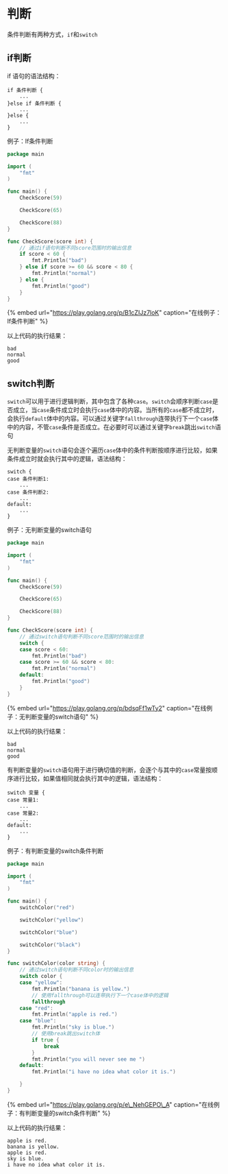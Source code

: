 # 判断

条件判断有两种方式，`if`和`switch`

## if判断

if 语句的语法结构：

```text
if 条件判断 {
    ...
}else if 条件判断 {
    ...
}else {
    ...
}
```

例子：If条件判断

```go
package main

import (
	"fmt"
)

func main() {
	CheckScore(59)

	CheckScore(65)

	CheckScore(88)
}

func CheckScore(score int) {
	// 通过if语句判断不同score范围时的输出信息
	if score < 60 {
		fmt.Println("bad")
	} else if score >= 60 && score < 80 {
		fmt.Println("normal")
	} else {
		fmt.Println("good")
	}
}
```

{% embed url="https://play.golang.org/p/B1cZIJz7loK" caption="在线例子：If条件判断" %}

以上代码的执行结果：

```text
bad
normal
good
```

## switch判断

`switch`可以用于进行逻辑判断，其中包含了各种`case`。`switch`会顺序判断`case`是否成立，当`case`条件成立时会执行`case`体中的内容。当所有的`case`都不成立时，会执行`default`体中的内容。可以通过关键字`fallthrough`连带执行下一个`case`体中的内容，不管`case`条件是否成立。在必要时可以通过关键字`break`跳出`switch`语句

无判断变量的`switch`语句会逐个遍历`case`体中的条件判断按顺序进行比较，如果条件成立时就会执行其中的逻辑，语法结构：

```text
switch {
case 条件判断1:
    ...
case 条件判断2:
    ...
default:
    ...
}
```

例子：无判断变量的switch语句

```go
package main

import (
	"fmt"
)

func main() {
	CheckScore(59)

	CheckScore(65)

	CheckScore(88)
}

func CheckScore(score int) {
	// 通过switch语句判断不同score范围时的输出信息
	switch {
	case score < 60:
		fmt.Println("bad")
	case score >= 60 && score < 80:
		fmt.Println("normal")
	default:
		fmt.Println("good")
	}
}
```

{% embed url="https://play.golang.org/p/bdsqFf1wTy2" caption="在线例子：无判断变量的switch语句" %}

以上代码的执行结果：

```text
bad
normal
good
```

有判断变量的`switch`语句用于进行确切值的判断，会逐个与其中的`case`常量按顺序进行比较，如果值相同就会执行其中的逻辑，语法结构：

```text
switch 变量 {
case 常量1:
    ...
case 常量2:
    ...
default:
    ...
}
```

例子：有判断变量的switch条件判断

```go
package main

import (
	"fmt"
)

func main() {
	switchColor("red")

	switchColor("yellow")

	switchColor("blue")

	switchColor("black")
}

func switchColor(color string) {
	// 通过switch语句判断不同color时的输出信息
	switch color {
	case "yellow":
		fmt.Println("banana is yellow.")
		// 使用fallthrough可以连带执行下一个case体中的逻辑
		fallthrough
	case "red":
		fmt.Println("apple is red.")
	case "blue":
		fmt.Println("sky is blue.")
		// 使用break跳出switch体
		if true {
			break
		}
		fmt.Println("you will never see me ")
	default:
		fmt.Println("i have no idea what color it is.")

	}
}
```

{% embed url="https://play.golang.org/p/e\_NehGEPO\_A" caption="在线例子：有判断变量的switch条件判断" %}

以上代码的执行结果：

```text
apple is red.
banana is yellow.
apple is red.
sky is blue.
i have no idea what color it is.
```



